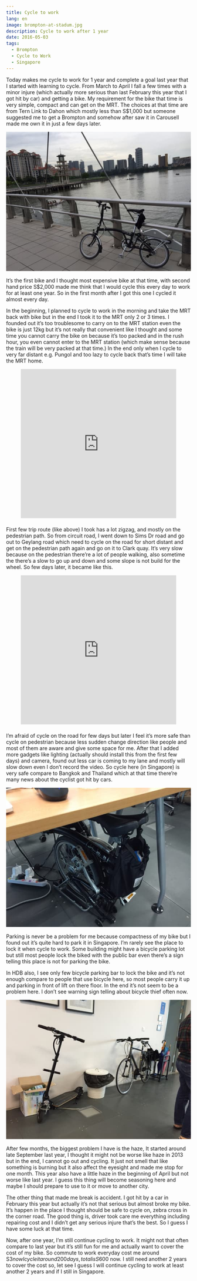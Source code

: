 ```yaml
---
title: Cycle to work
lang: en
image: brompton-at-stadum.jpg
description: Cycle to work after 1 year
date: 2016-05-03
tags:
  - Brompton
  - Cycle to Work
  - Singapore
---
```


Today makes me cycle to work for 1 year and complete a goal last year that I started with learning to cycle. From March to April I fall a few times with a minor injure (which actually more serious than last February this year that I got hit by car) and getting a bike. My requirement for the bike that time is very simple, compact and can get on the MRT. The choices at that time are from Tern Link to Dahon which mostly less than S$1,000 but someone suggested me to get a Brompton and somehow after saw it in Carousell made me own it in just a few days later.

[![My Brompton S6R](brompton-at-stadium-small.jpg)](brompton-at-stadium.jpg)

It’s the first bike and I thought most expensive bike at that time, with second hand price S$2,000 made me think that I would cycle this every day to work for at least one year. So in the first month after I got this one I cycled it almost every day.

In the beginning, I planned to cycle to work in the morning and take the MRT back with bike but in the end I took it to the MRT only 2 or 3 times. I founded out it’s too troublesome to carry on to the MRT station even the bike is just 12kg but it’s not really that convenient like I thought and some time you cannot carry the bike on because it’s too packed and in the rush hour, you even cannot enter to the MRT station (which make sense because the train will be very packed at that time.) In the end only when I cycle to very far distant e.g. Pungol and too lazy to cycle back that’s time I will take the MRT home.

<figure style="display: flex; flex-direction: column">
  <iframe height='405' width='590' frameborder='0' allowtransparency='true' scrolling='no' src='https://www.strava.com/activities/297717880/embed/d2fc226725d110ea391ce75d6ffaa24f06e37dca' style="margin-bottom: 0.5rem; max-width: 100%;"></iframe>
</figure>

First few trip route (like above) I took has a lot zigzag, and mostly on the pedestrian path. So from circuit road, I went down to Sims Dr road and go out to Geylang road which need to cycle on the road for short distant and get on the pedestrian path again and go on it to Clark quay. It’s very slow because on the pedestrian there’re a lot of people walking, also sometime the there’s a slow to go up and down and some slope is not build for the wheel. So few days later, it became like this.

<figure style="display: flex; flex-direction: column">
  <iframe height='405' width='590' frameborder='0' allowtransparency='true' scrolling='no' src='https://www.strava.com/activities/304889870/embed/dec609f3178a02fd711ab62d15617daed239eda7' style="margin-bottom: 0.5rem; max-width: 100%;"></iframe>
</figure>

I’m afraid of cycle on the road for few days but later I feel it’s more safe than cycle on pedestrian because less sudden change direction like people and most of them are aware and give some space for me. After that I added more gadgets like lighting (actually should install this from the first few days) and camera, found out less car is coming to my lane and mostly will slow down even I don’t record the video. So cycle here (in Singapore) is very safe compare to Bangkok and Thailand which at that time there’re many news about the cyclist got hit by cars.

[![My bicycle parking place in the old Viki office](brompton-under-desk-small.jpg)](brompton-under-desk.jpg)

Parking is never be a problem for me because compactness of my bike but I found out it’s quite hard to park it in Singapore. I’m rarely see the place to lock it when cycle to work. Some building might have a bicycle parking lot but still most people lock the biked with the public bar even there’s a sign telling this place is not for parking the bike.

In HDB also, I see only few bicycle parking bar to lock the bike and it’s not enough compare to people that use bicycle here, so most people carry it up and parking in front of lift on there floor. In the end it’s not seem to be a problem here. I don’t see warning sign telling about bicycle thief often now.

[![Parking space behind my desk](office-bike-parking-space-small.jpg)](office-bike-parking-space.jpg)

After few months, the biggest problem I have is the haze, It started around late September last year, I thought it might not be worse like haze in 2013 but in the end, I cannot go out and cycling. It just not smell that like something is burning but it also affect the eyesight and made me stop for one month. This year also have a little haze in the beginning of April but not worse like last year. I guess this thing will become seasoning here and maybe I should prepare to use to it or move to another city.

The other thing that made me break is accident. I got hit by a car in February this year but actually it’s not that serious but almost broke my bike. It’s happen in the place I thought should be safe to cycle on, zebra cross in the corner road. The good thing is, driver took care me everything including repairing cost and I didn’t get any serious injure that’s the best. So I guess I have some luck at that time.

Now, after one year, I’m still continue cycling to work. It might not that often compare to last year but it’s still fun for me and actually want to cover the cost of my bike. So commute to work everyday cost me around S$3 now I cycle it around 200 days, total is S$600 now. I still need another 2 years to cover the cost so, let see I guess I will continue cycling to work at least another 2 years and if I still in Singapore.
